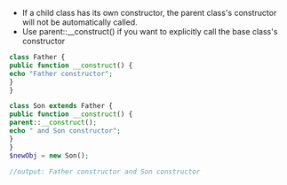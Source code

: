 * If a child class has its own constructor, the parent class's constructor will not be automatically called. 
* Use parent::__construct() if you want to explicitly call the base class's constructor

```php
class Father { 
public function __construct() {
echo "Father constructor"; 
} 
} 

class Son extends Father { 
public function __construct() { 
parent::__construct(); 
echo " and Son constructor"; 
} 
} 
$newObj = new Son();

//output: Father constructor and Son constructor
```